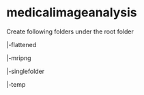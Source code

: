 # medicalimageanalysis

Create following folders under the root folder

   |-flattened
   
   |-mripng
   
   |-singlefolder
   
   |-temp
   
   
   

